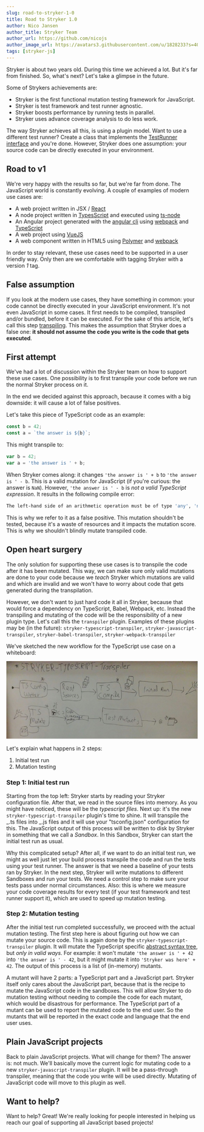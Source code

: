 ```yaml
---
slug: road-to-stryker-1-0
title: Road to Stryker 1.0
author: Nico Jansen
author_title: Stryker Team
author_url: https://github.com/nicojs
author_image_url: https://avatars3.githubusercontent.com/u/1828233?s=400&u=fec18ad3776aaafec54c49bbd7173a841ae7ea59&v=4
tags: [stryker-js]
---
```


Stryker is about two years old. During this time we achieved a lot. But it's far from finished. So, what's next? Let's take a glimpse in the future.

<!--truncate-->

Some of Strykers achievements are:

- Stryker is the first functional mutation testing framework for JavaScript.
- Stryker is test framework and test runner agnostic.
- Stryker boosts performance by running tests in parallel.
- Stryker uses advance coverage analysis to do less work.

The way Stryker achieves all this, is using a plugin model. Want to use a different test runner?
Create a class that implements the [TestRunner interface](https://github.com/stryker-mutator/stryker-js/blob/master/packages/stryker-api/src/test_runner/TestRunner.ts) and you're done.
However, Stryker does one assumption: your source code can be directly executed in your environment.

## Road to v1

We're very happy with the results so far, but we're far from done. The JavaScript world is constantly evolving.
A couple of examples of modern use cases are:

- A web project written in JSX / [React](https://facebook.github.io/react/)
- A node project written in [TypesScript](https://www.typescriptlang.org/) and executed using [ts-node](https://www.npmjs.com/package/ts-node)
- An Angular project generated with the [angular cli](https://www.npmjs.com/package/@angular/cli) using [webpack](https://webpack.js.org/) and [TypeScript](https://www.typescriptlang.org/)
- A web project using [VueJS](https://vuejs.org/)
- A web component written in HTML5 using [Polymer](https://www.polymer-project.org) and [webpack](https://webpack.js.org/)

In order to stay relevant, these use cases need to be supported in a user friendly way.
Only then are we comfortable with tagging Stryker with a version _1_ tag.

## False assumption

If you look at the modern use cases, they have something in common:
your code cannot be directly executed in your JavaScript environment. It's not even JavaScript in some cases.
It first needs to be compiled, transpiled and/or bundled, before it can be executed.
For the sake of this article, let's call this step [transpiling](https://en.wikipedia.org/wiki/Source-to-source_compiler).
This makes the assumption that Stryker does a false one: **it should not assume the code you write is the code that gets executed**.

## First attempt

We've had a lot of discussion within the Stryker team on how to support these use cases.
One possibility is to first transpile your code before we run the normal Stryker process on it.

In the end we decided against this approach, because it comes with a big downside: it will cause a lot of false positives.

Let's take this piece of TypeScript code as an example:

```typescript
const b = 42;
const a = `the answer is ${b}`;
```

This might transpile to:

```javascript
var b = 42;
var a = 'the answer is ' + b;
```

When Stryker comes along: it changes `'the answer is ' + b` to `'the answer is ' - b`.
This is a valid mutation for JavaScript (if you're curious: the answer is `NaN`).
However, `'the answer is ' - b` is _not a valid TypeScript expression_. It results in the following compile error:

```bash
The left-hand side of an arithmetic operation must be of type 'any', 'number' or an enum type.
```

This is why we refer to it as a false positive. This mutation shouldn't be tested, because it's a waste of resources and it impacts the mutation score. This is why we shouldn't blindly mutate transpiled code.

## Open heart surgery

The only solution for supporting these use cases is to transpile the code after it has been mutated. This way, we can make sure only valid mutations are done to your code because
we _teach_ Stryker which mutations are valid and which are invalid and we won't have to worry about code that gets generated during the transpilation.

However, we don't want to just hard code it all in Stryker, because that would force a dependency on TypeScript, Babel, Webpack, etc.
Instead the transpiling and mutating of the code will be the responsibility of a new plugin type.
Let's call this the `transpiler` plugin. Examples of these plugins may be (in the future): `stryker-typescript-transpiler`, `stryker-javascript-transpiler`, `stryker-babel-transpiler`, `stryker-webpack-transpiler`

We've sketched the new workflow for the TypeScript use case on a whiteboard:

![transpiler-plugin](/images/blogs/transpiler-plugin.jpg)

Let's explain what happens in 2 steps:

1. Initial test run
2. Mutation testing

### Step 1: Initial test run

Starting from the top left: Stryker starts by reading your Stryker configuration file.
After that, we read in the source files into memory. As you might have noticed, these will be the _typescript files_.
Next up: it's the new `stryker-typescript-transpiler` plugin's time to shine. It will transpile the _.ts files into _.js files
and it will use your "tsconfig.json" configuration for this. The JavaScript output of this process will
be written to disk by Stryker in something that we call a _Sandbox_. In this Sandbox, Stryker can
start the initial test run as usual.

Why this complicated setup? After all, if we want to do an initial test run, we might as well just let your build process transpile the code
and run the tests using your test runner. The answer is that we need a baseline of your tests ran by Stryker.
In the next step, Stryker will write mutations to different Sandboxes and run your tests.
We need a control step to make sure your tests pass under normal circumstances. Also: this is where
we measure your code coverage results for every test (if your test framework and test runner support it), which
are used to speed up mutation testing.

### Step 2: Mutation testing

After the initial test run completed successfully, we proceed with the actual mutation testing. The first step here
is about figuring out how we can mutate your source code. This is again done by the `stryker-typescript-transpiler` plugin.
It will mutate the TypeScript specific [abstract syntax tree](https://en.wikipedia.org/wiki/Abstract_syntax_tree), but _only
in valid ways_. For example: it won't mutate `'the answer is ' + 42` into `'the answer is ' - 42`, but it might
mutate it into `'Stryker was here' + 42`. The output of this process is a list of (in-memory) mutants.

A mutant will have 2 parts: a TypeScript part and a JavaScript part. Stryker itself only cares about the
JavaScript part, because that is the recipe to mutate the JavaScript code in the sandboxes.
This will allow Stryker to do mutation testing without needing to compile the code for each mutant, which would be disastrous for performance.
The TypeScript part of a mutant can be used to report the mutated code to the end user. So the mutants that will be reported
in the exact code and language that the end user uses.

## Plain JavaScript projects

Back to plain JavaScript projects. What will change for them? The answer is: not much.
We'll basically move the current logic for mutating code to a new `stryker-javascript-transpiler` plugin.
It will be a pass-through transpiler, meaning that the code you write will be used directly.
Mutating of JavaScript code will move to this plugin as well.

## Want to help?

Want to help? Great! We're really looking for people interested in helping us reach our goal of supporting all JavaScript based projects!
